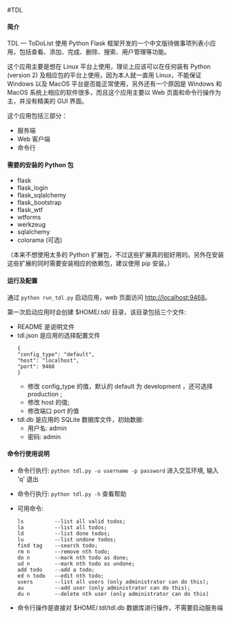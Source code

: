 #TDL

#### 简介

TDL — ToDoList 使用 Python Flask 框架开发的一个中文版待做事项列表小应用，包括查看、添加、完成、删除、搜索、用户管理等功能。

这个应用主要是想在 Linux 平台上使用，理论上应该可以在任何装有 Python (version 2) 及相应包的平台上使用，因为本人就一直用 Linux，不能保证 Windows 以及 MacOS 平台是否能正常使用，另外还有一个原因是 Windows 和 MacOS 系统上相应的软件很多，而且这个应用主要以 Web 页面和命令行操作为主，并没有精美的 GUI 界面。

这个应用包括三部分：

- 服务端
- Web 客户端
- 命令行

#### 需要的安装的 Python 包

- flask
- flask_login
- flask_sqlalchemy
- flask_bootstrap
- flask_wtf
- wtforms
- werkzeug
- sqlalchemy
- colorama (可选)

（本来不想使用太多的 Python 扩展包，不过这些扩展真的挺好用的。另外在安装这些扩展的同时需要安装相应的依赖包，建议使用 pip 安装。）

#### 运行及配置

通过 `python run_tdl.py` 启动应用，web 页面访问 [http://localhost:9468](http://localhost:9468)。

第一次启动应用时会创建 $HOME/.tdl/ 目录，该目录包括三个文件:
- README 是说明文件
- tdl.json 是应用的选择配置文件
    ```
    {
    "config_type": "default",
    "host": "localhost",
    "port": 9468
    }
    ```
    - 修改 config_type 的值，默认的 default 为 development ，还可选择 production ;
    - 修改 host 的值;
    - 修改端口 port 的值
- tdl.db 是应用的 SQLite 数据库文件，初始数据:
    - 用户名: admin
    - 密码: admin
    
#### 命令行使用说明

- 命令行执行: `python tdl.py -u username -p password` 进入交互环境, 输入 'q' 退出
- 命令行执行: `python tdl.py -h` 查看帮助
- 可用命令:

    ```
    ls          --list all valid todos;
    la          --list all todos;
    ld          --list done todos;
    lu          --list undone todos;
    find tag    --search todo;
    rm n        --remove nth todo;
    do n        --mark nth todo as done;
    ud n        --mark nth todo as undone;
    add todo    --add a todo;
    ed n todo   --edit nth todo;
    users       --list all users (only administrator can do this);
    au          --add user (only administrator can do this);
    du n        --delete nth user (only administrator can do this)
    ```
- 命令行操作是直接对 $HOME/.tdl/tdl.db 数据库进行操作，不需要启动服务端
